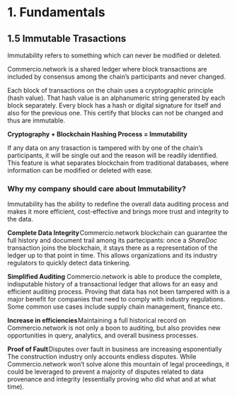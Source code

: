 # 1. Fundamentals

## 1.5 Immutable Trasactions

Immutability refers to something which can never be modified or deleted. 

Commercio.network is a shared ledger where block transactions are included by consensus among the chain’s participants and never changed. 

Each block of transactions on the chain uses a cryptographic principle (hash value). That hash value is an alphanumeric string generated by each block separately. Every block has a hash or digital signature for itself and also for the previous one. This certify that blocks can not be changed and thus are immutable.

 **Cryptography + Blockchain Hashing Process = Immutability**

If any data on any trasaction is tampered with by one of the chain’s participants, it will be single out and the reason will be readily identified. This feature is what separates blockchain from traditional databases, where information can be modified or deleted with ease.


  ### Why my company should care about Immutability?

Immutability has the ability to redefine the overall data auditing process and makes it more efficient, cost-effective and brings more trust and integrity to the data.


**Complete Data Integrity** Commercio.network blockchain can guarantee the full history and document trail among its partecipants: once a _ShareDoc_ transaction joins the blockchain, it stays there as a representation of the ledger up to that point in time.  This allows organizations and its industry regulators to quickly detect data tinkering.

**Simplified Auditing** Commercio.network is able to produce the complete, indisputable history of a transactional ledger that allows for an easy and efficient auditing process. Proving that data has not been tampered with is a major benefit for companies that need to comply with industry regulations. Some common use cases include supply chain management, finance etc.

**Increase in efficiencies** Maintaining a full historical record on Commercio.network is not only a boon to auditing, but also provides new opportunities in query, analytics, and overall business processes. 

**Proof of Fault** Disputes over fault in business are increasing esponentially The construction industry only accounts endless disputes. While Commercio.network won’t solve alone this mountain of legal proceedings, it could be leveraged to prevent a majority of disputes related to data provenance and integrity (essentially proving who did what and at what time).
